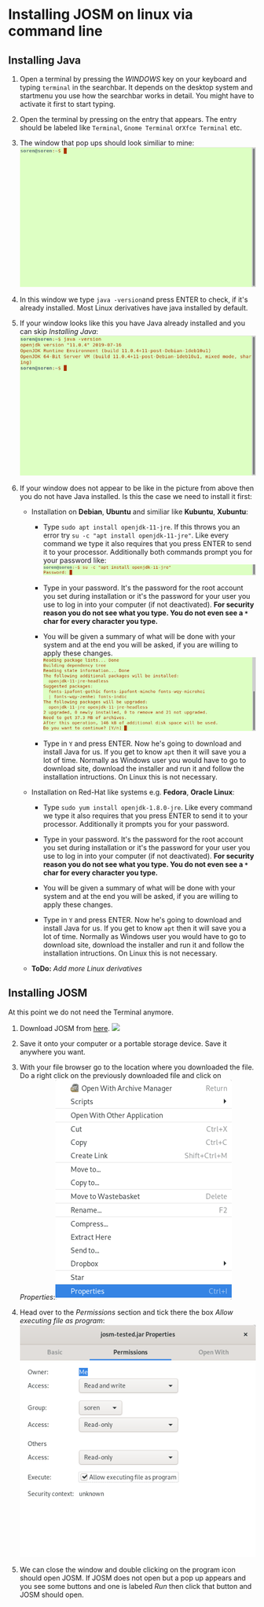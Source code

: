 # Installing JOSM on linux via command line

## Installing Java

1. Open a terminal by pressing the _WINDOWS_ key on your keyboard and typing `terminal` in the searchbar. It depends on the desktop system and startmenu you use how the searchbar works in detail. You might have to activate it first to start typing.

2. Open the terminal by pressing on the entry that appears. The entry should be labeled like `Terminal`, `Gnome Terminal` or`Xfce Terminal` etc.

3. The window that pop ups should look similiar to mine: ![](./terminal/out.png)

4. In this window we type `java -version`and press ENTER to check, if it's already installed. Most Linux derivatives have java installed by default.

5. If your window looks like this you have Java already installed and you can skip _Installing Java_: ![](./terminal-java-version/out.png)

6. If your window does not appear to be like in the picture from above then you do not have Java installed. Is this the case we need to install it first:
   
   - Installation on **Debian**, **Ubuntu** and similiar like **Kubuntu**, **Xubuntu**:
     
     - Type `sudo apt install openjdk-11-jre`. If this throws you an error try `su -c "apt install openjdk-11-jre"`. Like every command we type it also requires that you press ENTER to send it to your processor. Additionally both commands prompt you for your password like:![](./terminal-password-prompt/out.png)
     
     - Type in your password. It's the password for the root account you set during installation or it's the password for your user you use to log in into your computer (if not deactivated). **For security reason you do not see what you type. You do not even see a `*` char for every character you type.**
     
     - You will be given a summary of what will be done with your system and at the end you will be asked, if you are willing to apply these changes. ![](./terminal-apt-prompt/out.png)
     
     - Type in `Y` and press ENTER. Now he's going to download and install Java for us. If you get to know `apt` then it will save you a lot of time. Normally as Windows user you would have to go to download site, download the installer and run it and follow the installation intructions. On Linux this is not necessary.
   
   - Installation on Red-Hat like systems e.g. **Fedora**, **Oracle Linux**:
     
     - Type `sudo yum install openjdk-1.8.0-jre`. Like every command we type it also requires that you press ENTER to send it to your processor. Additionally it prompts you for your password.
     
     - Type in your password. It's the password for the root account you set during installation or it's the password for your user you use to log in into your computer (if not deactivated). **For security reason you do not see what you type. You do not even see a `*` char for every character you type.**
     
     - You will be given a summary of what will be done with your system and at the end you will be asked, if you are willing to apply these changes. 
     
     - Type in `Y` and press ENTER. Now he's going to download and install Java for us. If you get to know `apt` then it will save you a lot of time. Normally as Windows user you would have to go to download site, download the installer and run it and follow the installation intructions. On Linux this is not necessary.
   
   - **ToDo:** _Add more Linux derivatives_

## Installing JOSM

At this point we do not need the Terminal anymore.

1. Download JOSM from [here](https://josm.openstreetmap.de/). ![](./website-josm-download/out.png)

2. Save it onto your computer or a portable storage device. Save it anywhere you want.

3. With your file browser go to the location where you downloaded the file. Do a right click on the previously downloaded file and click on _Properties_:![](./contextmenu-properties/out.png)

4. Head over to the _Permissions_ section and tick there the box _Allow executing file as program_: ![](./properties-permissions/out.png)

5. We can close the window and double clicking on the program icon should open  JOSM. If JOSM does not open but a pop up appears and you see some buttons and one is labeled _Run_ then click that button and JOSM should open.
